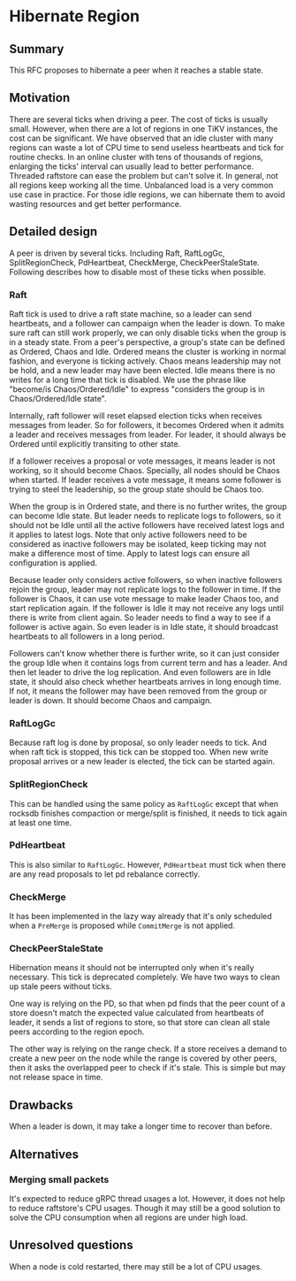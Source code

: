 # Hibernate Region

## Summary

This RFC proposes to hibernate a peer when it reaches a stable state.

## Motivation

There are several ticks when driving a peer. The cost of ticks is usually
small. However, when there are a lot of regions in one TiKV instances, the
cost can be significant. We have observed that an idle cluster with many
regions can waste a lot of CPU time to send useless heartbeats and tick for
routine checks. In an online cluster with tens of thousands of regions,
enlarging the ticks' interval can usually lead to better performance. Threaded
raftstore can ease the problem but can't solve it. In general, not all regions
keep working all the time. Unbalanced load is a very common use case in
practice. For those idle regions, we can hibernate them to avoid wasting
resources and get better performance.

## Detailed design

A peer is driven by several ticks. Including Raft, RaftLogGc,
SplitRegionCheck, PdHeartbeat, CheckMerge, CheckPeerStaleState.
Following describes how to disable most of these ticks when possible.

### Raft

Raft tick is used to drive a raft state machine, so a leader can send
heartbeats, and a follower can campaign when the leader is down. To make sure
raft can still work properly, we can only disable ticks when the group is in a
steady state. From a peer's perspective, a group's state can be defined as Ordered,
Chaos and Idle. Ordered means the cluster is working in normal fashion, and everyone
is ticking actively. Chaos means leadership may not be hold, and a new leader may have
been elected. Idle means there is no writes for a long time that tick is disabled. We
use the phrase like "become/is Chaos/Ordered/Idle" to express "considers the group is
in Chaos/Ordered/Idle state".

Internally, raft follower will reset elapsed election ticks when receives messages from
leader. So for followers, it becomes Ordered when it admits a leader and receives
messages from leader. For leader, it should always be Ordered until explicitly
transiting to other state.

If a follower receives a proposal or vote messages, it means leader is not working, so
it should become Chaos. Specially, all nodes should be Chaos when started. If leader
receives a vote message, it means some follower is trying to steel the leadership,
so the group state should be Chaos too.

When the group is in Ordered state, and there is no further writes, the group can become
Idle state. But leader needs to replicate logs to followers, so it should not be Idle
until all the active followers have received latest logs and it applies to latest logs.
Note that only active followers need to be considered as inactive followers may be
isolated, keep ticking may not make a difference most of time. Apply to latest logs can
ensure all configuration is applied.

Because leader only considers active followers, so when inactive followers rejoin the
group, leader may not replicate logs to the follower in time. If the follower is Chaos,
it can use vote message to make leader Chaos too, and start replication again. If the
follower is Idle it may not receive any logs until there is write from client again.
So leader needs to find a way to see if a follower is active again. So even leader
is in Idle state, it should broadcast heartbeats to all followers in a long period.

Followers can't know whether there is further write, so it can just consider the group
Idle when it contains logs from current term and has a leader. And then let leader to
drive the log replication. And even followers are in Idle state, it should also check
whether heartbeats arrives in long enough time. If not, it means the follower may have
been removed from the group or leader is down. It should become Chaos and campaign.

### RaftLogGc

Because raft log is done by proposal, so only leader needs to tick. And when
raft tick is stopped, this tick can be stopped too. When new write proposal
arrives or a new leader is elected, the tick can be started again.

### SplitRegionCheck

This can be handled using the same policy as `RaftLogGc` except that when
rocksdb finishes compaction or merge/split is finished, it needs to tick again
at least one time.

### PdHeartbeat

This is also similar to `RaftLogGc`. However, `PdHeartbeat` must tick when
there are any read proposals to let pd rebalance correctly.

### CheckMerge

It has been implemented in the lazy way already that it's only scheduled when
a `PreMerge` is proposed while `CommitMerge` is not applied.

### CheckPeerStaleState

Hibernation means it should not be interrupted only when it's really
necessary. This tick is deprecated completely. We have two ways to clean up
stale peers without ticks.

One way is relying on the PD, so that when pd finds that the peer count of a
store doesn't match the expected value calculated from heartbeats of leader,
it sends a list of regions to store, so that store can clean all stale peers
according to the region epoch.

The other way is relying on the range check. If a store receives a demand to
create a new peer on the node while the range is covered by other peers, then
it asks the overlapped peer to check if it's stale. This is simple but may not
release space in time.

## Drawbacks

When a leader is down, it may take a longer time to recover than before.

## Alternatives

### Merging small packets

It's expected to reduce gRPC thread usages a lot. However, it does not help to
reduce raftstore's CPU usages. Though it may still be a good solution to solve
the CPU consumption when all regions are under high load.

## Unresolved questions

When a node is cold restarted, there may still be a lot of CPU usages.
